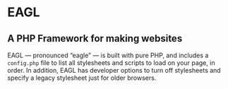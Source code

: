 # EAGL
## A PHP Framework for making websites

EAGL — pronounced “eagle” — is built with pure PHP, and includes a `config.php` file to list all stylesheets and scripts to load on your page, in order. In addition, EAGL has developer options to turn off stylesheets and specify a legacy stylesheet just for older browsers.